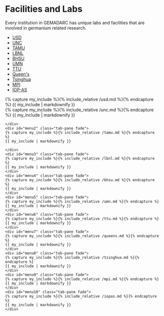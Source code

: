 ---
---

# Facilities and Labs
  <p>Every institution in GEMADARC has unique labs and facilities that are involved in germanium related research. </p>

  <ul class="nav nav-tabs">
    <li class="active"><a data-toggle="tab" href="#home">USD</a></li>
    <li><a data-toggle="tab" href="#menu1">UNC</a></li>
    <li><a data-toggle="tab" href="#menu2">TAMU</a></li>
    <li><a data-toggle="tab" href="#menu3">LBNL</a></li>
	<li><a data-toggle="tab" href="#menu4">BHSU</a></li>
	<li><a data-toggle="tab" href="#menu5">UMN</a></li>
	<li><a data-toggle="tab" href="#menu6">TTU</a></li>
	<li><a data-toggle="tab" href="#menu7">Queen's</a></li>
	<li><a data-toggle="tab" href="#menu8">Tsinghua</a></li>
	<li><a data-toggle="tab" href="#menu9">MPI</a></li>
	<li><a data-toggle="tab" href="#menu10">IOP-AS</a></li>
  </ul>

  <div class="tab-content">
    <div id="home" class="tab-pane fade in active">
	{% capture my_include %}{% include_relative /usd.md %}{% endcapture %}
	{{ my_include | markdownify }}
    </div>
    <div id="menu1" class="tab-pane fade">
	{% capture my_include %}{% include_relative /unc.md %}{% endcapture %}
	{{ my_include | markdownify }}

    </div>
    <div id="menu2" class="tab-pane fade">
	{% capture my_include %}{% include_relative /tamu.md %}{% endcapture %}
	{{ my_include | markdownify }}
    
    </div>
    <div id="menu3" class="tab-pane fade">
	{% capture my_include %}{% include_relative /lbnl.md %}{% endcapture %}
	{{ my_include | markdownify }}    
    </div>
	<div id="menu4" class="tab-pane fade">
	{% capture my_include %}{% include_relative /bhsu.md %}{% endcapture %}
	{{ my_include | markdownify }}    
    </div>
    <div id="menu5" class="tab-pane fade">
	{% capture my_include %}{% include_relative /umn.md %}{% endcapture %}
	{{ my_include | markdownify }}    
    </div>
    <div id="menu6" class="tab-pane fade">
	{% capture my_include %}{% include_relative /ttu.md %}{% endcapture %}
	{{ my_include | markdownify }}    
    </div>
    <div id="menu7" class="tab-pane fade">
	{% capture my_include %}{% include_relative /queens.md %}{% endcapture %}
	{{ my_include | markdownify }}    
    </div>
    <div id="menu8" class="tab-pane fade">
	{% capture my_include %}{% include_relative /tsinghua.md %}{% endcapture %}
	{{ my_include | markdownify }}    
    </div>
    <div id="menu9" class="tab-pane fade">
 	{% capture my_include %}{% include_relative /mpi.md %}{% endcapture %}
	{{ my_include | markdownify }}   
    </div>
    <div id="menu10" class="tab-pane fade">
 	{% capture my_include %}{% include_relative /iopas.md %}{% endcapture %}
	{{ my_include | markdownify }}   
    </div>
	
  </div>